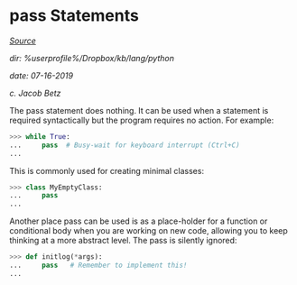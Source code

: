 # pass  Statements

*[Source](https://docs.python.org/3/tutorial/controlflow.html#pass-statements)*

*dir: %userprofile%/Dropbox/kb/lang/python*

*date: 07-16-2019*

*c. Jacob Betz*


The pass statement does nothing. It can be used when a statement is required syntactically but the program requires no action. For example:

```python
>>> while True:
...     pass  # Busy-wait for keyboard interrupt (Ctrl+C)
...
```

This is commonly used for creating minimal classes:

```python
>>> class MyEmptyClass:
...     pass
...
```

Another place pass can be used is as a place-holder for a function or conditional body when you are working on new code, allowing you to keep thinking at a more abstract level. The pass is silently ignored:

```python
>>> def initlog(*args):
...     pass   # Remember to implement this!
...
```